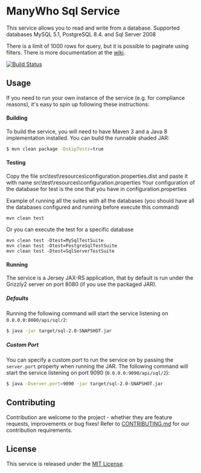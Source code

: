 ManyWho Sql Service
===================

This service allows you to read and write from a database.
Supported databases MySQL 5.1, PostgreSQL 8.4. and Sql Server 2008

There is a limit of 1000 rows for query, but it is possible to paginate using filters.
There is more documentation at the [wiki](https://github.com/manywho/service-sql/wiki). 

[![Build Status](https://travis-ci.org/manywho/service-sql.svg?branch=develop)](https://travis-ci.org/manywho/service-sql)

## Usage

If you need to run your own instance of the service (e.g. for compliance reasons), it's easy to spin up following these
instructions:

#### Building

To build the service, you will need to have Maven 3 and a Java 8 implementation installed.
You can build the runnable shaded JAR:

```bash
$ mvn clean package -DskipTests=true
```

#### Testing

Copy the file src\test\resources\configuration.properties.dist and paste it with name src\test\resources\configuration.properties
Your configuration of the database for test is the one that you have in configuration.properties

Example of running all the suites with all the databases (you should have all the databases configured and running before execute this command)

````
mvn clean test 
````

Or you can execute the test for a specific database

````
mvn clean test -Dtest=MySqlTestSuite
mvn clean test -Dtest=PostgreSqlTestSuite
mvn clean test -Dtest=SqlServerTestSuite
````

#### Running

The service is a Jersey JAX-RS application, that by default is run under the Grizzly2 server on port 8080 (if you use 
the packaged JAR).

##### Defaults

Running the following command will start the service listening on `0.0.0.0:8080/api/sql/2`:

```bash
$ java -jar target/sql-2.0-SNAPSHOT.jar
```

##### Custom Port

You can specify a custom port to run the service on by passing the `server.port` property when running the JAR. The
following command will start the service listening on port 9090 (`0.0.0.0:9090/api/sql/2`):

```bash
$ java -Dserver.port=9090 -jar target/sql-2.0-SNAPSHOT.jar
```

## Contributing

Contribution are welcome to the project - whether they are feature requests, improvements or bug fixes! Refer to 
[CONTRIBUTING.md](CONTRIBUTING.md) for our contribution requirements.

## License

This service is released under the [MIT License](http://opensource.org/licenses/mit-license.php).
